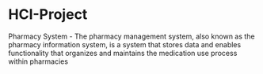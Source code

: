 # HCI-Project
Pharmacy System - The pharmacy management system, also known as the pharmacy information system, is a system that stores data and enables functionality that organizes and maintains the medication use process within pharmacies
